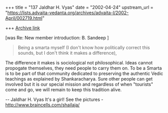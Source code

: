 +++
title = "137 Jaldhar H. Vyas"
date = "2002-04-24"
upstream_url = "https://lists.advaita-vedanta.org/archives/advaita-l/2002-April/002719.html"

+++
[Archive link](https://lists.advaita-vedanta.org/archives/advaita-l/2002-April/002719.html)

[was Re: New member introduction: B. Sandeep ]

> Being a smarta myself (I don't
> know how politically correct this sounds, but I don't think it makes a
> difference),

The difference it makes is sociological not philosophical.  Ideas cannot
propogate themselves, they need people to carry them on.  To be a Smarta
is to be part of that community dedicated to preserving the authentic
Vedic teachings as explained by Shankaracharya.  Sure other people can
get involved but it is our special mission and regardless of when
"tourists" come and go, we will remain to keep this tradition alive.

--
Jaldhar H. Vyas <jaldhar at braincells.com>
It's a girl! See the pictures - http://www.braincells.com/shailaja/

